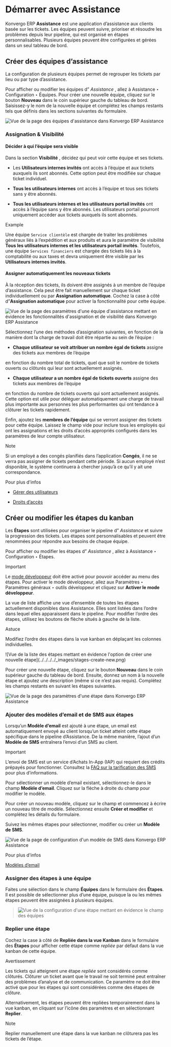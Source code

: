 # Démarrer avec Assistance

Konvergo ERP **Assistance** est une application d’assistance aux clients basée sur les
tickets. Les équipes peuvent suivre, prioriser et résoudre les problèmes
depuis leur pipeline, qui est organisé en étapes personnalisables. Plusieurs
équipes peuvent être configurées et gérées dans un seul tableau de bord.

## Créer des équipes d’assistance

La configuration de plusieurs équipes permet de regrouper les tickets par lieu
ou par type d’assistance.

Pour afficher ou modifier les équipes d” _Assistance_ , allez à Assistance ‣
Configuration ‣ Équipes. Pour créer une nouvelle équipe, cliquez sur le bouton
**Nouveau** dans le coin supérieur gauche du tableau de bord. Saisissez-y le
nom de la nouvelle équipe et complétez les champs restants tels que définis
dans les sections suivantes du formulaire.

![Vue de la page des équipes d'assistance dans Konvergo ERP
Assistance](../../../../_images/helpdesk-teams-list.png)

### Assignation & Visibilité

#### Décider à qui l’équipe sera visible

Dans la section **Visibilité** , décidez qui peut voir cette équipe et ses
tickets.

  * Les **Utilisateurs internes invités** ont accès à l’équipe et aux tickets auxquels ils sont abonnés. Cette option peut être modifiée sur chaque ticket individuel.

  * **Tous les utilisateurs internes** ont accès à l’équipe et tous ses tickets sans y être abonnés.

  * **Tous les utilisateurs internes et les utilisateurs portail invités** ont accès à l’équipe sans y être abonnés. Les utilisateurs portail pourront uniquement accéder aux tickets auxquels ils sont abonnés.

<div class="alert alert-success">
<p class="alert-title">
Example</p><p>Une équipe <code>Service clientèle</code> est chargée de traiter les problèmes généraux liés à l’expédition et aux produits et aura le paramètre de visibilité <b>Tous les utilisateurs internes et les utilisateurs portail invités</b>. Toutefois, une équipe <code>Services financiers</code> est chargée des tickets liés à la comptabilité ou aux taxes et devra uniquement être visible par les <b>Utilisateurs internes invités</b>.</p>
</div>

#### Assigner automatiquement les nouveaux tickets

À la réception des tickets, ils doivent être assignés à un membre de l’équipe
d’assistance. Cela peut être fait manuellement sur chaque ticket
individuellement ou par **Assignation automatique**. Cochez la case à côté
d”**Assignation automatique** pour activer la fonctionnalité pour cette
équipe.

![Vue de la page des paramètres d'une équipe d'assistance mettant en évidence
les fonctionnalités d'assignation et de visibilité dans Konvergo ERP
Assistance](../../../../_images/assignment-visibility.png)

Sélectionnez l’une des méthodes d’assignation suivantes, en fonction de la
manière dont la charge de travail doit être répartie au sein de l’équipe :

  * **Chaque utilisateur se voit attribuer un nombre égal de tickets** assigne des tickets aux membres de l’équipe
    

en fonction du nombre total de tickets, quel que soit le nombre de tickets
ouverts ou clôturés qui leur sont actuellement assignés.

  * **Chaque utilisateur a un nombre égal de tickets ouverts** assigne des tickets aux membres de l’équipe
    

en fonction du nombre de tickets ouverts qui sont actuellement assignés. Cette
option est utile pour déléguer automatiquement une charge de travail plus
importante aux personnes les plus performantes qui ont tendance à clôturer les
tickets rapidement.

Enfin, ajoutez les **membres de l’équipe** qui se verront assigner des tickets
pour cette équipe. Laissez le champ vide pour inclure tous les employés qui
ont les assignations et les droits d’accès appropriés configurés dans les
paramètres de leur compte utilisateur.

<div class="alert alert-primary">
<p class="alert-title">
Note</p><p>Si un employé a des congés planifiés dans l’application <b>Congés</b>, il ne se verra pas assigner de tickets pendant cette période. Si aucun employé n’est disponible, le système continuera à chercher jusqu’à ce qu’il y ait une correspondance.</p>
</div> <div class="alert alert-secondary">
<p class="alert-title">
Pour plus d'infos</p><ul>
<li><p><a href="../../../general/users#users-add-individual"><span class="std std-ref">Gérer des utilisateurs</span></a></p></li>
<li><p><a href="../../../general/users/access_rights">Droits d’accès</a></p></li>
</ul>
</div>

## Créer ou modifier les étapes du kanban

Les **Étapes** sont utilisées pour organiser le pipeline d” _Assistance_ et
suivre la progression des tickets. Les étapes sont personnalisables et peuvent
être renommées pour répondre aux besoins de chaque équipe.

Pour afficher ou modifier les étapes d” _Assistance_ , allez à Assistance ‣
Configuration ‣ Étapes.

<div class="alert alert-warning">
<p class="alert-title">
Important</p><p>Le <a href="../../../general/developer_mode#developer-mode"><span class="std std-ref">mode développeur</span></a> doit être activé pour pouvoir accéder au menu des étapes. Pour activer le mode développeur, allez aux Paramètres ‣ Paramètres généraux ‣ outils développeur et cliquez sur <b>Activer le mode développeur</b>.</p>
</div>

La vue de liste affiche une vue d’ensemble de toutes les étapes actuellement
disponibles dans Assistance. Elles sont listées dans l’ordre dans lequel elles
apparaissent dans le pipeline. Pour modifier l’ordre des étapes, utilisez les
boutons de flèche situés à gauche de la liste.

<div class="alert alert-info">
<p class="alert-title">
Astuce</p><p>Modifiez l’ordre des étapes dans la vue kanban en déplaçant les colonnes individuelles.</p>
</div> ![Vue de la liste des étapes mettant en évidence l'option
de créer une nouvelle étape](../../../../_images/stages-create-new.png)

Pour créer une nouvelle étape, cliquez sur le bouton **Nouveau** dans le coin
supérieur gauche du tableau de bord. Ensuite, donnez un nom à la nouvelle
étape et ajoutez une description (même si ce n’est pas requis). Complétez les
champs restants en suivant les étapes suivantes.

![Vue de la page des paramètres d'une étape dans Konvergo ERP
Assistance](../../../../_images/stage-settings.png)

### Ajouter des modèles d’email et de SMS aux étapes

Lorsqu’un **Modèle d’email** est ajouté à une étape, un email est
automatiquement envoyé au client lorsqu’un ticket atteint cette étape
spécifique dans le pipeline d’Assistance. De la même manière, l’ajout d’un
**Modèle de SMS** entraînera l’envoi d’un SMS au client.

<div class="alert alert-warning">
<p class="alert-title">
Important</p><p>L’envoi de SMS est un service d’Achats In-App (IAP) qui requiert des crédits prépayés pour fonctionner. Consultez la <a href="https://iap-services.odoo.com/iap/sms/pricing">FAQ sur la tarification des SMS</a> pour plus d’informations.</p>
</div>

Pour sélectionner un modèle d’email existant, sélectionnez-le dans le champ
**Modèle d’email**. Cliquez sur la flèche à droite du champ pour modifier le
modèle.

Pour créer un nouveau modèle, cliquez sur le champ et commencez à écrire un
nouveau titre de modèle. Sélectionnez ensuite **Créer et modifier** et
complétez les détails du formulaire.

Suivez les mêmes étapes pour sélectionner, modifier ou créer un **Modèle de
SMS**.

![Vue de la page de configuration d'un modèle de SMS dans Konvergo ERP
Assistance](../../../../_images/sms-template1.png) <div class="alert alert-secondary">
<p class="alert-title">
Pour plus d'infos</p><p><a href="../../../general/companies/email_template">Modèles d’email</a></p>
</div>

### Assigner des étapes à une équipe

Faites une sélection dans le champ **Équipes** dans le formulaire des
**Étapes**. Il est possible de sélectionner plus d’une équipe, puisque la ou
les mêmes étapes peuvent être assignées à plusieurs équipes.

> ![Vue de la configuration d'une étape mettant en évidence le champ des
> équipes](../../../../_images/stages-settings-sharing.png)

### Replier une étape

Cochez la case à côté de **Repliée dans la vue Kanban** dans le formulaire des
**Étapes** pour afficher cette étape comme _repliée_ par défaut dans la vue
kanban de cette équipe.

<div class="alert alert-warning">
<p class="alert-title">
Avertissement</p><p>Les tickets qui atteignent une étape <em>repliée</em> sont considérés comme clôturés. Clôturer un ticket avant que le travail ne soit terminé peut entraîner des problèmes d’analyse et de communication. Ce paramètre ne doit être activé que pour les étapes qui sont considérées comme des étapes de <em>clôture</em>.</p>
</div>

Alternativement, les étapes peuvent être repliées temporairement dans la vue
kanban, en cliquant sur l’icône des paramètres et en sélectionnant
**Replier**.

<div class="alert alert-primary">
<p class="alert-title">
Note</p><p>Replier manuellement une étape dans la vue kanban ne clôturera pas les tickets de l’étape.</p>
</div>

